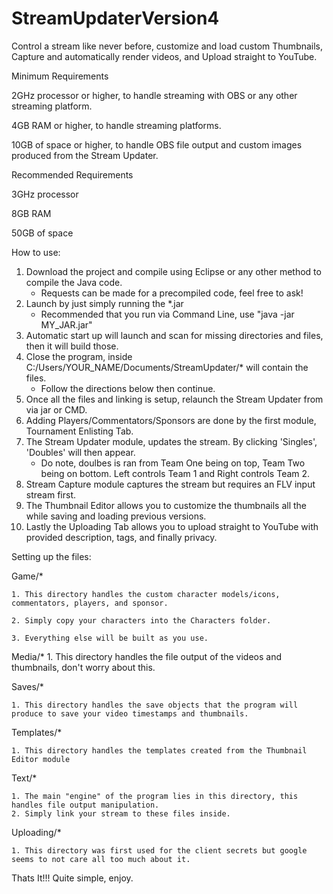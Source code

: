 # StreamUpdaterVersion4
Control a stream like never before, customize and load custom Thumbnails, Capture and automatically render videos, and Upload straight to YouTube.

Minimum Requirements

2GHz processor or higher, to handle streaming with OBS or any other streaming platform.

4GB RAM or higher, to handle streaming platforms.

10GB of space or higher, to handle OBS file output and custom images produced from the Stream Updater.

Recommended Requirements

3GHz processor

8GB RAM

50GB of space


How to use:
1. Download the project and compile using Eclipse or any other method to compile the Java code.
    * Requests can be made for a precompiled code, feel free to ask!
2. Launch by just simply running the *.jar
    * Recommended that you run via Command Line, use "java -jar MY_JAR.jar"
3. Automatic start up will launch and scan for missing directories and files, then it will build those.
4. Close the program, inside C:/Users/YOUR_NAME/Documents/StreamUpdater/* will contain the files.
    * Follow the directions below then continue.
5. Once all the files and linking is setup, relaunch the Stream Updater from via jar or CMD.
6. Adding Players/Commentators/Sponsors are done by the first module, Tournament Enlisting Tab.
7. The Stream Updater module, updates the stream. By clicking 'Singles', 'Doubles' will then appear.
    * Do note, doulbes is ran from Team One being on top, Team Two being on bottom. Left controls Team 1 and Right controls Team 2.
8. Stream Capture module captures the stream but requires an FLV input stream first.
9. The Thumbnail Editor allows you to customize the thumbnails all the while saving and loading previous versions.
10. Lastly the Uploading Tab allows you to upload straight to YouTube with provided description, tags, and finally privacy.

Setting up the files:

Game/*

    1. This directory handles the custom character models/icons, commentators, players, and sponsor.
   
    2. Simply copy your characters into the Characters folder.
   
    3. Everything else will be built as you use.

Media/*
    1. This directory handles the file output of the videos and thumbnails, don't worry about this.

Saves/*

    1. This directory handles the save objects that the program will produce to save your video timestamps and thumbnails.

Templates/*

    1. This directory handles the templates created from the Thumbnail Editor module
    
Text/*

    1. The main "engine" of the program lies in this directory, this handles file output manipulation.
    2. Simply link your stream to these files inside.
    
Uploading/*
  
    1. This directory was first used for the client secrets but google seems to not care all too much about it.

Thats It!!!
Quite simple, enjoy.
